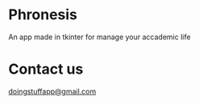 # Phronesis
An app made in tkinter for manage your accademic life
# Contact us
doingstuffapp@gmail.com
